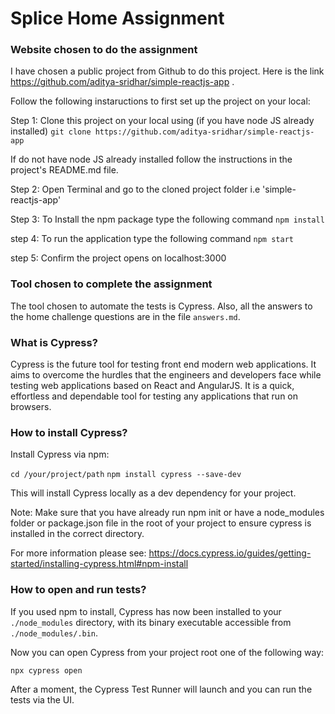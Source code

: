 # Splice Home Assignment

### Website chosen to do the assignment
I have chosen a public project from Github to do this project. Here is the link https://github.com/aditya-sridhar/simple-reactjs-app .

Follow the following instaructions to first set up the project on your local:

Step 1: Clone this project on your local using (if you have node JS already installed)
```git clone https://github.com/aditya-sridhar/simple-reactjs-app```

If do not have node JS already installed follow the instructions in the project's README.md file.

Step 2: Open Terminal and go to the cloned project folder i.e 'simple-reactjs-app'

Step 3: To Install the npm package type the following command
 ```npm install``` 

step 4: To run the application type the following command
 ```npm start```

step 5: Confirm the project opens on localhost:3000

### Tool chosen to complete the assignment

The tool chosen to automate the tests is Cypress.
Also, all the answers to the home challenge questions are in the file ```answers.md```.

### What is Cypress?

Cypress is the future tool for testing front end modern web applications. 
It aims to overcome the hurdles that the engineers and developers face while testing web applications based on React and AngularJS. 
It is a quick, effortless and dependable tool for testing any applications that run on browsers.

### How to install Cypress?

Install Cypress via npm:

```cd /your/project/path```
```npm install cypress --save-dev```

This will install Cypress locally as a dev dependency for your project.

Note: Make sure that you have already run npm init or have a node_modules folder or package.json file in the root 
of your project to ensure cypress is installed in the correct directory.

For more information please see: https://docs.cypress.io/guides/getting-started/installing-cypress.html#npm-install


### How to open and run tests?

If you used npm to install, Cypress has now been installed to your ```./node_modules``` directory, with its binary executable accessible from ```./node_modules/.bin```.

Now you can open Cypress from your project root one of the following way:

```npx cypress open```

After a moment, the Cypress Test Runner will launch and you can run the tests via the UI.


